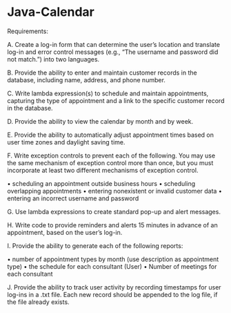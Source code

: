 # Java-Calendar
Requirements:

A.  Create a log-in form that can determine the user’s location and translate log-in and error control messages (e.g., “The username and password did not match.”) into two languages.
 
B.  Provide the ability to enter and maintain customer records in the database, including name, address, and phone number.
 
C.  Write lambda expression(s) to schedule and maintain appointments, capturing the type of appointment and a link to the specific customer record in the database.
 
D.  Provide the ability to view the calendar by month and by week.
 
E.  Provide the ability to automatically adjust appointment times based on user time zones and daylight saving time.
 
F.  Write exception controls to prevent each of the following. You may use the same mechanism of exception control more than once, but you must incorporate at least two different mechanisms of exception control.
 
•  scheduling an appointment outside business hours
•  scheduling overlapping appointments
•  entering nonexistent or invalid customer data
•  entering an incorrect username and password
 
G.  Use lambda expressions to create standard pop-up and alert messages.
 
H.  Write code to provide reminders and alerts 15 minutes in advance of an appointment, based on the user’s log-in.
 
I.   Provide the ability to generate each of the following reports:
 
•  number of appointment types by month (use description as appointment type)
•  the schedule for each consultant (User)
•  Number of meetings for each consultant
 
J.   Provide the ability to track user activity by recording timestamps for user log-ins in a .txt file. Each new record should be appended to the log file, if the file already exists.
